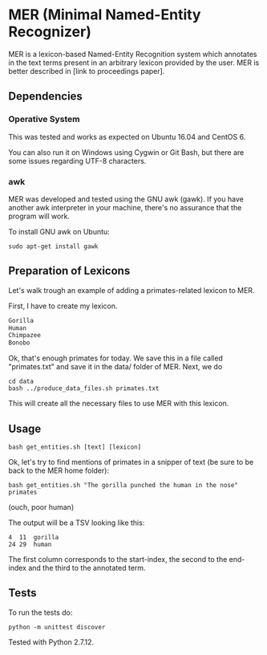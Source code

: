 # MER (Minimal Named-Entity Recognizer)

MER is a lexicon-based Named-Entity Recognition system which annotates in the text terms present in an arbitrary lexicon provided by the user. MER is better described in [link to proceedings paper]. 

## Dependencies

### Operative System

This was tested and works as expected on Ubuntu 16.04 and CentOS 6. 

You can also run it on Windows using Cygwin or Git Bash, but there are some issues regarding UTF-8 characters. 

### awk

MER was developed and tested using the GNU awk (gawk). If you have another awk interpreter in your machine, there's no assurance that the program will work.

To install GNU awk on Ubuntu:

```
sudo apt-get install gawk
```

## Preparation of Lexicons 

Let's walk trough an example of adding a primates-related lexicon to MER. 

First, I have to create my lexicon. 

```txt
Gorilla 
Human
Chimpazee 
Bonobo
```

Ok, that's enough primates for today. We save this in a file called "primates.txt" and save it in the data/ folder of MER. Next, we do 

```shell
cd data
bash ../produce_data_files.sh primates.txt
```

This will create all the necessary files to use MER with this lexicon. 

## Usage

```shell
bash get_entities.sh [text] [lexicon]
```

Ok, let's try to find mentions of primates in a snipper of text (be sure to be back to the MER home folder):

```shell
bash get_entities.sh "The gorilla punched the human in the nose" primates
```

(ouch, poor human)

The output will be a TSV looking like this:

```tsv
4  11  gorilla
24 29  human
```

The first column corresponds to the start-index, the second to the end-index and the third to the annotated term.

## Tests

To run the tests do:

```shell
python -m unittest discover
```

Tested with Python 2.7.12.
